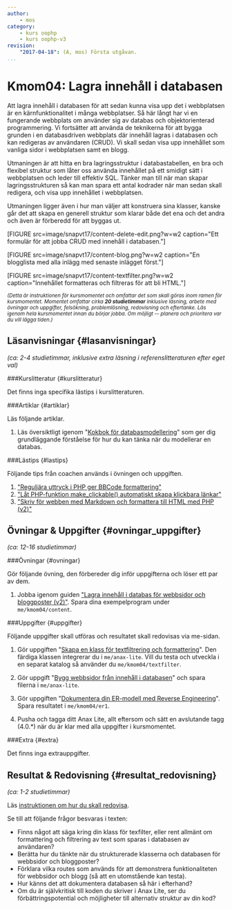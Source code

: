 ```yaml
---
author:
    - mos
category:
    - kurs oophp
    - kurs oophp-v3
revision:
    "2017-04-18": (A, mos) Första utgåvan.
...
```

Kmom04: Lagra innehåll i databasen
==================================

Att lagra innehåll i databasen för att sedan kunna visa upp det i webbplatsen är en kärnfunktionalitet i många webbplatser. Så här långt har vi en fungerande webbplats om använder sig av databas och objektorienterad programmering. Vi fortsätter att använda de teknikerna för att bygga grunden i en databasdriven webbplats där innehåll lagras i databasen och kan redigeras av användaren (CRUD). Vi skall sedan visa upp innehållet som vanliga sidor i webbplatsen samt en blogg.

Utmaningen är att hitta en bra lagringsstruktur i databastabellen, en bra och flexibel struktur som låter oss använda innehållet på ett smidigt sätt i webbplatsen och leder till effektiv SQL. Tänker man till när man skapar lagringsstrukturen så kan man spara ett antal kodrader när man sedan skall redigera, och visa upp innehållet i webbplatsen.

Utmaningen ligger även i hur man väljer att konstruera sina klasser, kanske går det att skapa en generell struktur som klarar både det ena och det andra och även är förberedd för att byggas ut.

[FIGURE src=image/snapvt17/content-delete-edit.png?w=w2 caption="Ett formulär för att jobba CRUD med innehåll i databasen."]

[FIGURE src=image/snapvt17/content-blog.png?w=w2 caption="En blogglista med alla inlägg med senaste inlägget först."]

[FIGURE src=image/snapvt17/content-textfilter.png?w=w2 caption="Innehållet formatteras och filtreras för att bli HTML."]

<small><i>(Detta är instruktionen för kursmomentet och omfattar det som skall göras inom ramen för kursmomentet. Momentet omfattar cirka **20 studietimmar** inklusive läsning, arbete med övningar och uppgifter, felsökning, problemlösning, redovisning och eftertanke. Läs igenom hela kursmomentet innan du börjar jobba. Om möjligt -- planera och prioritera var du vill lägga tiden.)</i></small>



Läsanvisningar  {#lasanvisningar}
---------------------------------

*(ca: 2-4 studietimmar, inklusive extra läsning i referenslitteraturen efter eget val)*



###Kurslitteratur  {#kurslitteratur}

Det finns inga specifika lästips i kurslitteraturen.



###Artiklar {#artiklar}

Läs följande artiklar.

1. Läs översiktligt igenom "[Kokbok för databasmodellering](kunskap/kokbok-for-databasmodellering)" som ger dig grundläggande förståelse för hur du kan tänka när du modellerar en databas.



###Lästips {#lastips}

Följande tips från coachen används i övningen och uppgiften.

1. ["Reguljära uttryck i PHP ger BBCode formattering"](coachen/reguljara-uttryck-i-php-ger-bbcode-formattering)
1. ["Låt PHP-funktion make_clickable() automatiskt skapa klickbara länkar"](coachen/lat-php-funktion-make-clickable-automatiskt-skapa-klickbara-lankar)
1. ["Skriv för webben med Markdown och formattera till HTML med PHP (v2)"](coachen/skriv-for-webben-med-markdown-och-formattera-till-html-med-php-v2)



Övningar & Uppgifter  {#ovningar_uppgifter}
-------------------------------------------

*(ca: 12-16 studietimmar)*


###Övningar {#ovningar}

Gör följande övning, den förbereder dig inför uppgifterna och löser ett par av dem.

1. Jobba igenom guiden ["Lagra innehåll i databas för webbsidor och bloggposter (v2)"](kunskap/lagra-innehall-i-databas-for-webbsidor-och-bloggposter-v2). Spara dina exempelprogram under `me/kmom04/content`.



###Uppgifter {#uppgifter}

Följande uppgifter skall utföras och resultatet skall redovisas via me-sidan.

1. Gör uppgiften "[Skapa en klass för textfiltrering och formattering](uppgift/skapa-en-klass-for-textfiltrering-och-formattering)". Den färdiga klassen integrerar du i `me/anax-lite`. Vill du testa och utveckla i en separat katalog så använder du `me/kmom04/textfilter`.

1. Gör uppgift "[Bygg webbsidor från innehåll i databasen](uppgift/bygg-webbsidor-fran-innehall-i-databasen)" och spara filerna i `me/anax-lite`.

1. Gör uppgiften "[Dokumentera din ER-modell med Reverse Engineering](uppgift/dokumentera-din-er-modell-med-reverse-engineering)". Spara resultatet i `me/kmom04/er1`.

1. Pusha och tagga ditt Anax Lite, allt eftersom och sätt en avslutande tagg (4.0.\*) när du är klar med alla uppgifter i kursmomentet.



###Extra {#extra}

Det finns inga extrauppgifter.

<!--
Gör följande extrauppgifter om du har tid, lust eller ambition.

1. Anax Flat File.

1. Känner du behov av att träna ytterligare på grunderna i SQL, vilket alltid är en god idé, så gör du laborationen "[SQL lab, introduktion till SQL](uppgift/sql-lab-introduktion-till-sql-dbjs)". Labben är gjord med SQLite. Filerna ligger i `me/kmom04/sql1`.
-->



Resultat & Redovisning  {#resultat_redovisning}
-----------------------------------------------

*(ca: 1-2 studietimmar)*

Läs [instruktionen om hur du skall redovisa](kurser/oophp-v3/redovisa).

Se till att följande frågor besvaras i texten:

* Finns något att säga kring din klass för texfilter, eller rent allmänt om formattering och filtrering av text som sparas i databasen av användaren?
* Berätta hur du tänkte när du strukturerade klasserna och databasen för webbsidor och bloggposter?
* Förklara vilka routes som används för att demonstrera funktionaliteten för webbsidor och blogg (så att en utomstående kan testa).
* Hur känns det att dokumentera databasen så här i efterhand?
* Om du är självkritisk till koden du skriver i Anax Lite, ser du förbättringspotential och möjligheter till alternativ struktur av din kod?
